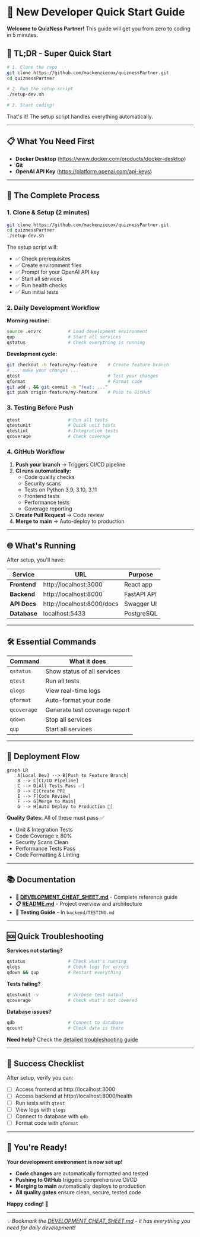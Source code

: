 # 🚀 New Developer Quick Start Guide

**Welcome to QuizNess Partner!** This guide will get you from zero to coding in 5 minutes.

## 📌 TL;DR - Super Quick Start

```bash
# 1. Clone the repo
git clone https://github.com/mackenziecox/quiznessPartner.git
cd quiznessPartner

# 2. Run the setup script
./setup-dev.sh

# 3. Start coding!
```

That's it! The setup script handles everything automatically.

---

## 📋 What You Need First

- **Docker Desktop** (https://www.docker.com/products/docker-desktop)
- **Git**
- **OpenAI API Key** (https://platform.openai.com/api-keys)

---

## 🎯 The Complete Process

### 1. Clone & Setup (2 minutes)

```bash
git clone https://github.com/mackenziecox/quiznessPartner.git
cd quiznessPartner
./setup-dev.sh
```

The setup script will:

- ✅ Check prerequisites
- ✅ Create environment files
- ✅ Prompt for your OpenAI API key
- ✅ Start all services
- ✅ Run health checks
- ✅ Run initial tests

### 2. Daily Development Workflow

**Morning routine:**

```bash
source .envrc          # Load development environment
qup                    # Start all services
qstatus                # Check everything is running
```

**Development cycle:**

```bash
git checkout -b feature/my-feature    # Create feature branch
# ... make your changes ...
qtest                                 # Test your changes
qformat                               # Format code
git add . && git commit -m "feat: ..."
git push origin feature/my-feature    # Push to GitHub
```

### 3. Testing Before Push

```bash
qtest                  # Run all tests
qtestunit              # Quick unit tests
qtestint               # Integration tests
qcoverage              # Check coverage
```

### 4. GitHub Workflow

1. **Push your branch** → Triggers CI/CD pipeline
2. **CI runs automatically:**
   - Code quality checks
   - Security scans
   - Tests on Python 3.9, 3.10, 3.11
   - Frontend tests
   - Performance tests
   - Coverage reporting
3. **Create Pull Request** → Code review
4. **Merge to main** → Auto-deploy to production

---

## 🌐 What's Running

After setup, you'll have:

| Service      | URL                        | Purpose     |
| ------------ | -------------------------- | ----------- |
| **Frontend** | http://localhost:3000      | React app   |
| **Backend**  | http://localhost:8000      | FastAPI API |
| **API Docs** | http://localhost:8000/docs | Swagger UI  |
| **Database** | localhost:5433             | PostgreSQL  |

---

## 🛠️ Essential Commands

| Command     | What it does                  |
| ----------- | ----------------------------- |
| `qstatus`   | Show status of all services   |
| `qtest`     | Run all tests                 |
| `qlogs`     | View real-time logs           |
| `qformat`   | Auto-format your code         |
| `qcoverage` | Generate test coverage report |
| `qdown`     | Stop all services             |
| `qup`       | Start all services            |

---

## 🚀 Deployment Flow

```mermaid
graph LR
    A[Local Dev] --> B[Push to Feature Branch]
    B --> C[CI/CD Pipeline]
    C --> D[All Tests Pass ✅]
    D --> E[Create PR]
    E --> F[Code Review]
    F --> G[Merge to Main]
    G --> H[Auto Deploy to Production 🚀]
```

**Quality Gates:** All of these must pass ✅

- Unit & Integration Tests
- Code Coverage ≥ 80%
- Security Scans Clean
- Performance Tests Pass
- Code Formatting & Linting

---

## 📚 Documentation

- **📖 [DEVELOPMENT_CHEAT_SHEET.md](DEVELOPMENT_CHEAT_SHEET.md)** - Complete reference guide
- **📋 [README.md](README.md)** - Project overview and architecture
- **🧪 Testing Guide** - In `backend/TESTING.md`

---

## 🆘 Quick Troubleshooting

**Services not starting?**

```bash
qstatus                # Check what's running
qlogs                  # Check logs for errors
qdown && qup           # Restart everything
```

**Tests failing?**

```bash
qtestunit -v           # Verbose test output
qcoverage              # Check what's not covered
```

**Database issues?**

```bash
qdb                    # Connect to database
qcount                 # Check data is there
```

**Need help?** Check the [detailed troubleshooting guide](DEVELOPMENT_CHEAT_SHEET.md#-troubleshooting-guide)

---

## 🎯 Success Checklist

After setup, verify you can:

- [ ] Access frontend at http://localhost:3000
- [ ] Access backend at http://localhost:8000/health
- [ ] Run tests with `qtest`
- [ ] View logs with `qlogs`
- [ ] Connect to database with `qdb`
- [ ] Format code with `qformat`

---

## 🎉 You're Ready!

**Your development environment is now set up!**

- **Code changes** are automatically formatted and tested
- **Pushing to GitHub** triggers comprehensive CI/CD
- **Merging to main** automatically deploys to production
- **All quality gates** ensure clean, secure, tested code

**Happy coding! 🚀**

---

_💡 Bookmark the [DEVELOPMENT_CHEAT_SHEET.md](DEVELOPMENT_CHEAT_SHEET.md) - it has everything you need for daily development!_
